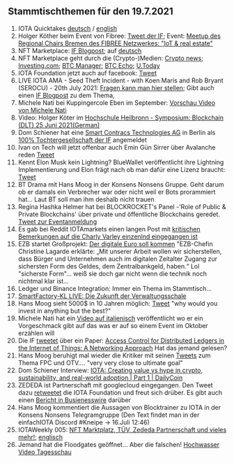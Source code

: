 ## Stammtischthemen für den 19.7.2021

1. IOTA Quicktakes [deutsch](https://www.youtube.com/watch?v=0wzo5yrbtfY) / [english]()
2. Holger Köther beim Event von Fibree: [Tweet der IF](https://twitter.com/iota/status/1414859911591235585?s=20); Event: [Meetup des Regional Chairs Bremen des FIBREE Netzwerkes: "IoT & real estate"](https://www.eventbrite.com/e/fibree-regional-chair-bremen-2-tickets-162256225739) 
3. NFT Marketplace: [IF Blogpost](https://blog.iota.org/iota-the-most-accessible-dlt-network-for-nfts/); auf [deutsch](https://iota-kurs.de/iota-das-am-besten-zugaengliche-dlt-netzwerk-fuer-nfts/)
4. NFT Marketplace geht durch die (Crypto-)Medien: [Crypto news](https://cryptonews.com/news/almost-feeless-iota-nft-marketplace-goes-for-public-testing-11037.htm); [Investing.com](https://www.investing.com/news/cryptocurrency-news/iotas-nft-marketplace-is-now-live-on-testnet-2556736); [BTC Manager](https://btcmanager.com/iota-miota-feeless-nft-marketplace/); [BTC Echo](https://www.btc-echo.de/news/iota-startet-nft-marktplatz-deutlich-guenstiger-als-jede-andere-bestehende-loesung-122237/); [U.Today](https://u.today/iota-to-have-its-own-nft-marketplace-first-details-announced)
5. IOTA Foundation jetzt auch auf facebook: [Tweet](https://twitter.com/iota/status/1415250426287493124?s=19)
6. LIVE IOTA AMA - Seed Theft Incident - with Koen Maris and Rob Bryant (SEROCU) - 20th July 2021: [Fragen kann man hier stellen](https://www.reddit.com/r/Iota/comments/ojh9jn/live_iota_ama_seed_theft_incident_with_koen_maris/); Gibt auch einen [IF Blogpost](https://blog.iota.org/iota-seeds-security-cybercrime/amp/?__twitter_impression=true) zu dem Thema, 
7. Michele Nati bei Kuppingercole Eben im September: [Vorschau Video von Michele Nati](https://www.kuppingercole.com/blog/hegde/eic-speaker-spotlight-michele-nati-on-decentralized-identity)
8. Video: Holger Köter im [Hochschule Heilbronn - Symposium: Blockchain (DLT) 25 Juni 2021(German)](https://www.youtube.com/watch?v=2zbxgC126ec&feature=youtu.be)
9. Dom Schiener hat eine [Smart Contracs Technologies AG](https://www.online-handelsregister.de/handelsregisterauszug/be/Charlottenburg-Berlin/HRB/230665B/Smart-Contracts-Technologies-AG-Berlin) in Berlin als [100% Tochtergesellschaft der IF](https://twitter.com/DomSchiener/status/1415207088704442369?s=20) angemeldet
10. Ivan on Tech will jetzt offenbar auch Emin Gün Sirrer über Avalanche reden [Tweet](https://twitter.com/IvanOnTech/status/1415211140737638401?s=20)
11. Kennt Elon Musk kein Lightning? BlueWallet veröffentlicht ihre Lightning Implementierung und Elon frägt nach ob man dafür eine Lizenz braucht: [Tweet](https://twitter.com/elonmusk/status/1415092143207731205?s=20)
12. BT Drama mit Hans Moog in der Konsens Nonsens Gruppe. Geht darum ob er damals ein Verbrecher war oder nicht weil er Bots prorammiert hat... Laut BT soll man ihm deshalb nicht trauen
13. Regina Hashka Helmer hat bei BLOCKROCKET's Panel -'Role of Public & Private Blockchains' über private und öffentliche Blockchains geredet. [Tweet zur Eventanmeldung](https://twitter.com/blockrocketlabs/status/1413142919339405315?s=20)
14. Es gab bei Reddit IOTAmarkets einen langen Post mit [kritischen Bemerkungen auf die Charly Varley einzenlnd eingegangen ist](https://www.reddit.com/r/IOTAmarkets/comments/ojmqe3/the_legitimate_case_for_20_cent_iota/h536op2/?utm_source=share&utm_medium=web2x&context=3)
15. EZB startet Großprojekt: [Der digitale Euro soll kommen](https://www.handelsblatt.com/finanzen/neue-digitalwaehrung-ezb-startet-grossprojekt-der-digitale-euro-soll-kommen/27418362.html) "EZB-Chefin Christine Lagarde erklärte: „Mit unserer Arbeit wollen wir sicherstellen, dass Bürger und Unternehmen auch im digitalen Zeitalter Zugang zur sichersten Form des Geldes, dem Zentralbankgeld, haben.“  Lol "sicherste Form"... weiß sie doch gar nicht wenn die technik noch nichtmal klar ist...
16. Ledger und Binance Integration: Immer ein Thema im Stammtisch...
17. [SmartFactory-KL LIVE: Die Zukunft der Verwaltungsschale](https://www.youtube.com/watch?v=XM-2BozePeM)
18. Hans Moog sieht 5000$ in 10 Jahren möglich: [Tweet](https://twitter.com/hus_qy/status/1415454790788726787?s=20) "why would you invest in anything but the best?" 
19. Michele Nati hat ein [Video auf italienisch](https://twitter.com/michelenati/status/1415599289355669504?s=20) veröffentlicht wo er ein Vorgeschmack gibt auf das was er auf so einem Event im Oktober erzählen will
20. Die IF [tweetet](https://twitter.com/iota/status/1415598152544030720?s=20) über ein Paper: [Access Control for Distributed Ledgers in the Internet of Things: A Networking Approach](https://arxiv.org/abs/2005.07778) Hat das jemand gelesen?
21. Hans Moog beruhigt mal wieder die Kritiker mit seinen [Tweets](https://twitter.com/hus_qy/status/1415823972952944647?s=20) zum Thema FPC und OTV.... "very very close to ultimate goal"
22. Dom Schiener Interview: [IOTA: Creating value vs hype in crypto, sustainability, and real-world adoption | Part 1 | DailyCoin](https://www.youtube.com/watch?v=-GZhO_ocMCk)
23. ZEDEDA ist Partnerschaft mit googlecloud eingegangen. Den Tweet dazu [retweetet](https://twitter.com/iota/status/1415716364757651456?s=20) die IOTA Foundation und freut sich drüber. Es gibt auch einen [Bericht in Busienesswire](https://www.businesswire.com/news/home/20210715005165/en/ZEDEDA-Joins-Initiative-to-Deliver-Applications-to-the-Distributed-Edge-with-Google-Cloud-and-Anthos) darüber
24. Hans Moog kommentiert die Aussagen von Blocktrainer zu IOTA in der Konsens Nonsens Telegramgruppe (Den Text findet man in der einfachIOTA Discord #Kneipe -> 16.Juli 12:46)
25. IOTAWeekly 005: [NFT Marktplatz, TÜV, Zededa Partnerschaft und vieles mehr!](https://www.youtube.com/watch?v=htP3bs25Ct8); [englisch](https://www.youtube.com/watch?v=tEUUVKcyVho)
26. Jemand hat die Floodgates geöffnet... Aber die falschen! [Hochwasser Video Tagesschau](https://www.youtube.com/watch?v=rLqRkQPAbxE)
